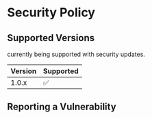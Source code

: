 # Security Policy

## Supported Versions

currently being supported with security updates.

| Version | Supported          |
| ------- | ------------------ |
| 1.0.x   | :white_check_mark: |

## Reporting a Vulnerability
